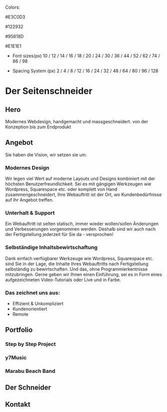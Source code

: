 Colors:

#E3C0D3

#122932

#95818D

#E1E1E1

- Font sizes(px)
  10 / 12 / 14 / 16 / 18 / 20 / 24 / 30 / 36 / 44 / 52 / 62 / 74 / 86 / 98

- Spacing System (px)
  2 / 4 / 8 / 12 / 16 / 24 / 32 / 48 / 64 / 80 / 96 / 128

# Der Seitenschneider

## Hero

Modernes Webdesign, handgemacht und massgeschneidert.
von der Konzeption bis zum Endprodukt

## Angebot

Sie haben die Vision, wir setzen sie um.

### Modernes Design

Wir legen viel Wert auf moderne Layouts und Designs kombiniert mit der höchsten Benutzerfreundlichkeit. Sei es mit gängigen Werkzeugen wie Wordpress, Squarespace etc. oder komplett von Hand zusammengeschneidert, Ihre Webauftritt ist der Ort, wo Kundenbedürfnisse auf Ihr Angebot treffen.

### Unterhalt & Support

Ein Webauftritt ist selten statisch, immer wieder wollen/sollen Änderungen und Verbesserungen vorgenommen werden. Deshalb sind wir auch nach der Fertigstellung jederzeit für Sie da - versprochen!

### Selbständige Inhaltsbewirtschaftung

Dank einfach verfügbarer Werkzeuge wie Wordpress, Squarespace etc. sind Sie in der Lage, die Inhalte Ihres Webauftritts nach Fertigstellung selbständig zu bewirtschaften. Und das, ohne Programmierkentnisse mitzubringen. Gerne geben wir Ihnen einen Einführung, sei es in Form eines aufgezeichneten Video-Tutorials oder Live und in Farbe.

### Das zeichnet uns aus:

- Effizient & Unkompliziert
- Kundenorientiert
- Remote

## Portfolio

### Step by Step Project

### y7Music

### Marabu Beach Band

## Der Schneider

## Kontakt
